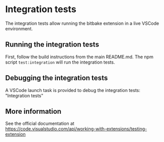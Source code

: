 # Integration tests

The integration tests allow running the bitbake extension in a live VSCode
environment.

## Running the integration tests

First, follow the build instructions from the main README.md.
The npm script `test:integration` will run the integration tests.

## Debugging the integration tests

A VSCode launch task is provided to debug the integration tests: "Integration tests"

## More information

See the official documentation at https://code.visualstudio.com/api/working-with-extensions/testing-extension
